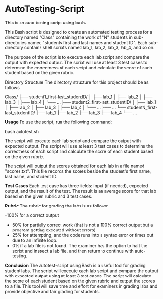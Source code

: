 # AutoTesting-Script
This is an auto testing script using bash.

This Bash script is designed to create an automated testing process for a directory named "Class" containing the work of "N" students in sub-directories named "students first and last names and student ID". Each sub-directory contains shell scripts named lab_1, lab_2, lab_3, lab_4, and so on.

The purpose of the script is to execute each lab script and compare the output with expected output. The script will use at least 3 test cases to determine the correctness of each script and calculate the score of each student based on the given rubric.

Directory Structure
The directory structure for this project should be as follows:

Class/
├── student1_first-last_studentID/
│   ├── lab_1
│   ├── lab_2
│   ├── lab_3
│   ├── lab_4
│   └── ...
├── student2_first-last_studentID/
│   ├── lab_1
│   ├── lab_2
│   ├── lab_3
│   ├── lab_4
│   └── ...
├── ...
└── studentN_first-last_studentID/
    ├── lab_1
    ├── lab_2
    ├── lab_3
    ├── lab_4
    └── ...

**Usage**
To use the script, run the following command:

bash autotest.sh

The script will execute each lab script and compare the output with expected output. The script will use at least 3 test cases to determine the correctness of each script and calculate the score of each student based on the given rubric.

The script will output the scores obtained for each lab in a file named "scores.txt". This file records the scores beside the student's first name, last name, and student ID.

**Test Cases**
Each test case has three fields: input (if needed), expected output, and the result of the test. The result is an average score for that lab based on the given rubric and 3 test cases.

**Rubric**
The rubric for grading the labs is as follows:

-100% for a correct output
- 50% for partially correct work (that is not a 100% correct output but a program getting executed without errors)
- 25% for attempting, and the code runs into a syntax error or times out due to an infinite loop.
- 0% if a lab file is not found.
The examiner has the option to halt the script and inspect a lab file, and then return to continue with auto-testing.

**Conclusion**
The autotest-script using Bash is a useful tool for grading student labs. The script will execute each lab script and compare the output with expected output using at least 3 test cases. The script will calculate the score of each student based on the given rubric and output the scores to a file. This tool will save time and effort for examiners in grading labs and provide objective and fair grading for students.
